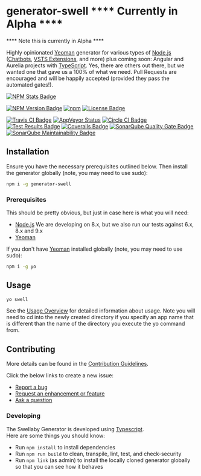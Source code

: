 # generator-swell **** Currently in Alpha ****    
**** Note this is currently in Alpha ****  
  
Highly opinionated [Yeoman][yeoman-url] generator for various types of [Node.js][nodejs-url] ([Chatbots][chatbot-docs], [VSTS Extensions][vsts-docs], and more) plus coming soon: Angular and Aurelia projects with [TypeScript][typescript-url]. Yes, there are
others out there, but we wanted one that gave us a 100% of what we need. Pull Requests are encouraged and will be happily accepted (provided they pass the automated gates!).

[![NPM Stats Badge][nodeico-badge]][npmjs-package-url]  
  
[![NPM Version Badge][npmjs-version-badge]][npmjs-package-url]
[![npm][npmjs-downloads-badge]][npmjs-package-url]
[![License Badge][license-badge]][license-url]  
  
[![Travis CI Badge][travis-ci-build-status-badge]][travis-ci-url]
[![AppVeyor Status][appveyor-badge]][appveyor-url]
[![Circle CI Badge][circle-ci-build-status-badge]][circle-ci-url]
[![Test Results Badge][tests-badge]][sonar-tests-url]
[![Coveralls Badge][coveralls-badge]][coveralls-url]
[![SonarQube Quality Gate Badge][sonarqube-qualitygate-badge]][sonarqube-project-url]
[![SonarQube Maintainability Badge][sonarqube-maintainability-badge]][sonarqube-maintainability-url]

## Installation

Ensure you have the necessary prerequisites outlined below. Then install the generator globally (note, you may need to use sudo):
```sh
npm i -g generator-swell
```

### Prerequisites
This should be pretty obvious, but just in case here is what you will need:

- [Node.js][nodejs-url] We are developing on 8.x, but we also run our tests against 6.x, 8.x and 9.x
- [Yeoman][yeoman-url] 

If you don't have [Yeoman][yeoman-url] installed globally (note, you may need to use sudo):
```sh
npm i -g yo
```

## Usage
```sh
yo swell
```
See the [Usage Overview][generator-usage-overview-url] for detailed information about usage.
Note you will need to cd into the newly created directory if you specify an app name that is different than the name of the directory you execute the yo command from.

## Contributing
More details can be found in the [Contribution Guidelines][guidelines].  

Click the below links to create a new issue:

- [Report a bug][create-bug-url]
- [Request an enhancement or feature][create-enhancement-url]
- [Ask a question][create-question-url]

### Developing
The Swellaby Generator is developed using [Typescript][typescript-url].  
Here are some things you should know:  

- Run `npm install` to install dependencies  
- Run `npm run build` to clean, transpile, lint, test, and check-security  
- Run `npm link` (as admin) to install the locally cloned generator globally so that you can see how it behaves

[nodeico-badge]: https://nodei.co/npm/generator-swell.png?downloads=true&downloadRank=true&stars=true
[npmjs-version-badge]: https://img.shields.io/npm/v/generator-swell.svg
[npmjs-downloads-badge]: https://img.shields.io/npm/dt/generator-swell.svg
[npmjs-package-url]: https://www.npmjs.com/package/generator-swell
[yeoman-url]: http://yeoman.io
[nodejs-url]: https://nodejs.org/
[typescript-url]: http://www.typescriptlang.org/
[git-download-url]: https://git-scm.com/download
[travis-ci-build-status-badge]: https://travis-ci.org/swellaby/generator-swell.svg?branch=master
[travis-ci-url]: https://travis-ci.org/swellaby/generator-swell
[tests-badge]: https://img.shields.io/appveyor/tests/swellaby/generator-swell.svg?colorB=45BF17
[appveyor-badge]: https://ci.appveyor.com/api/projects/status/9cxyoaw8ob2684o4?svg=true
[appveyor-url]: https://ci.appveyor.com/project/swellaby/generator-swell
[circle-ci-build-status-badge]: https://circleci.com/gh/swellaby/generator-swell.svg?style=shield
[circle-ci-url]: https://circleci.com/gh/swellaby/generator-swell
[sonarqube-qualitygate-badge]: https://sonarcloud.io/api/project_badges/measure?project=swellaby%3Agenerator-swell&metric=alert_status
[sonarqube-project-url]: https://sonarcloud.io/dashboard?id=swellaby%3Agenerator-swell
[sonarqube-maintainability-badge]: https://sonarcloud.io/api/project_badges/measure?project=swellaby%3Agenerator-swell&metric=sqale_rating
[sonarqube-maintainability-url]: https://sonarcloud.io/component_measures?id=swellaby%3Agenerator-swell&metric=sqale_rating
[sonar-tests-url]: https://sonarcloud.io/component_measures?id=swellaby%3Agenerator-swell&metric=tests
[coveralls-badge]: https://coveralls.io/repos/github/swellaby/generator-swell/badge.svg
[coveralls-url]: https://coveralls.io/github/swellaby/generator-swell
[generator-usage-overview-url]: https://github.com/swellaby/generator-swell/blob/master/docs/USAGE-OVERVIEW.md
[guidelines]: ./CONTRIBUTING.md
[chatbot-docs]: docs/CHATBOT.md
[vsts-docs]: docs/VSTS-TASK.md
[create-bug-url]: https://github.com/swellaby/generator-swell/issues/new?template=BUG_TEMPLATE.md&labels=bug,unreviewed&title=Bug:%20
[create-question-url]: https://github.com/swellaby/generator-swell/issues/new?template=QUESTION_TEMPLATE.md&labels=question,unreviewed&title=Q:%20
[create-enhancement-url]: https://github.com/swellaby/generator-swell/issues/new?template=ENHANCEMENT_TEMPLATE.md&labels=enhancement,unreviewed&title=E:%20
[license-url]: ./LICENSE
[license-badge]: https://img.shields.io/github/license/swellaby/generator-swell.svg